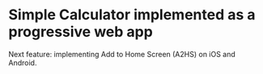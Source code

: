 # Simple Calculator implemented as a progressive web app

Next feature: implementing Add to Home Screen (A2HS) on iOS and Android.

